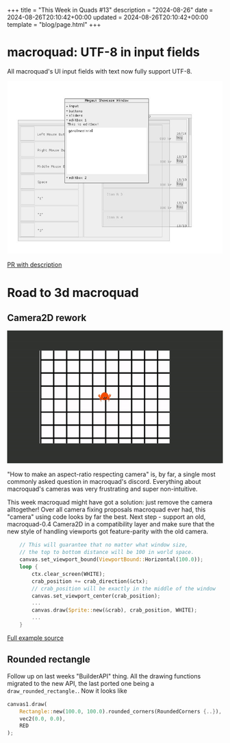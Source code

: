 +++
title = "This Week in Quads #13"
description = "2024-08-26"
date = 2024-08-26T20:10:42+00:00
updated = 2024-08-26T20:10:42+00:00
template = "blog/page.html"
+++

# macroquad: UTF-8 in input fields

All macroquad's UI input fields with text now fully support UTF-8.

![utf](/week13/utf.jpg)

[PR with description](https://github.com/not-fl3/macroquad/pull/786/)

# Road to 3d macroquad

## Camera2D rework

![ferris](/week13/ferris.gif)

"How to make an aspect-ratio respecting camera" is, by far, a single most commonly asked question in macroquad's discord. Everything about macroquad's cameras was very frustrating and super non-intuitive.

This week macroquad might have got a solution: just remove the camera alltogether! Over all camera fixing proposals macroquad ever had, this "camera" using code looks by far the best. Next step - support an old, macroquad-0.4 Camera2D in a compatibility layer and make sure that the new style of handling viewports got feature-parity with the old camera.


```rust
    // This will guarantee that no matter what window size,
    // the top to bottom distance will be 100 in world space.
    canvas.set_viewport_bound(ViewportBound::Horizontal(100.0));
    loop {
        ctx.clear_screen(WHITE);
        crab_position += crab_direction(&ctx);
        // crab_position will be exactly in the middle of the window
        canvas.set_viewport_center(crab_position);
        ...
        canvas.draw(Sprite::new(&crab), crab_position, WHITE);
        ...
    }
```

[Full example source](https://github.com/not-fl3/macroquad/blob/0.5/examples/camera.rs)

## Rounded rectangle

Follow up on last weeks "BuilderAPI" thing. All the drawing functions migrated to the new API, the last ported one being a `draw_rounded_rectangle.`.
Now it looks like

```rust
canvas1.draw(
    Rectangle::new(100.0, 100.0).rounded_corners(RoundedCorners {..}), 
    vec2(0.0, 0.0),
    RED
);
```


